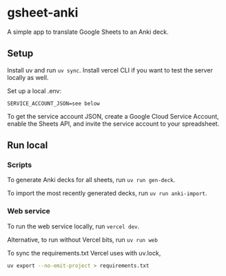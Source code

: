 # gsheet-anki

A simple app to translate Google Sheets to an Anki deck.

## Setup

Install uv and run `uv sync`. Install vercel CLI if you want to test the
server locally as well.

Set up a local .env:
```
SERVICE_ACCOUNT_JSON=see below
```

To get the service account JSON, create a Google Cloud Service Account,
enable the Sheets API, and invite the service account to your spreadsheet.

## Run local

### Scripts

To generate Anki decks for all sheets, run `uv run gen-deck`.

To import the most recently generated decks, run `uv run anki-import`.

### Web service

To run the web service locally, run `vercel dev`.

Alternative, to run without Vercel bits, run `uv run web`

To sync the requirements.txt Vercel uses with uv.lock,

```bash
uv export --no-emit-project > requirements.txt
```
